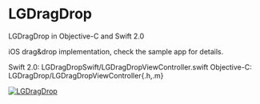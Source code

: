 # LGDragDrop
LGDragDrop in Objective-C and Swift 2.0

iOS drag&drop implementation, check the sample app for details.

Swift 2.0: LGDragDropSwift/LGDragDropViewController.swift
Objective-C: LGDragDrop/LGDragDropViewController{.h,.m}

[![LGDragDrop](http://lukagabric.com/wp-content/uploads/2015/09/drag-drop-youtube.png)](https://www.youtube.com/watch?v=rbo_Czp0TgQ)
